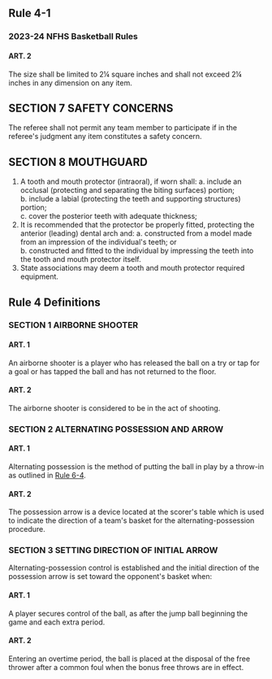 <!-- Section: Rule 4-1 -->
## Rule 4-1
### 2023-24 NFHS Basketball Rules

#### ART. 2
The size shall be limited to 2¼ square inches and shall not exceed 2¼ inches in any dimension on any item.

<!-- Section: Safety Concerns -->
## SECTION 7 SAFETY CONCERNS
The referee shall not permit any team member to participate if in the referee's judgment any item constitutes a safety concern.

<!-- Section: Mouthguard -->
## SECTION 8 MOUTHGUARD
1. A tooth and mouth protector (intraoral), if worn shall:
   a. include an occlusal (protecting and separating the biting surfaces) portion;  
   b. include a labial (protecting the teeth and supporting structures) portion;  
   c. cover the posterior teeth with adequate thickness;  
2. It is recommended that the protector be properly fitted, protecting the anterior (leading) dental arch and:
   a. constructed from a model made from an impression of the individual's teeth; or  
   b. constructed and fitted to the individual by impressing the teeth into the tooth and mouth protector itself.  
3. State associations may deem a tooth and mouth protector required equipment.

<!-- Section: Rule 4 Definitions -->
## Rule 4 Definitions

### SECTION 1 AIRBORNE SHOOTER
#### ART. 1
An airborne shooter is a player who has released the ball on a try or tap for a goal or has tapped the ball and has not returned to the floor.

#### ART. 2
The airborne shooter is considered to be in the act of shooting.

### SECTION 2 ALTERNATING POSSESSION AND ARROW
#### ART. 1
Alternating possession is the method of putting the ball in play by a throw-in as outlined in [Rule 6-4](#rule-6-4).

#### ART. 2
The possession arrow is a device located at the scorer's table which is used to indicate the direction of a team's basket for the alternating-possession procedure.

### SECTION 3 SETTING DIRECTION OF INITIAL ARROW
Alternating-possession control is established and the initial direction of the possession arrow is set toward the opponent's basket when:

#### ART. 1
A player secures control of the ball, as after the jump ball beginning the game and each extra period.

#### ART. 2
Entering an overtime period, the ball is placed at the disposal of the free thrower after a common foul when the bonus free throws are in effect.